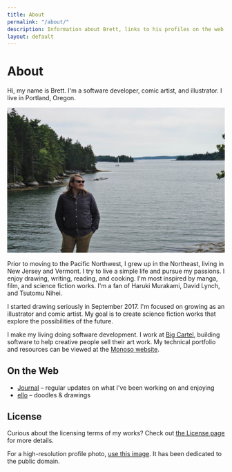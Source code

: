 ```yaml
---
title: About
permalink: "/about/"
description: Information about Brett, links to his profiles on the web, and how to get in touch.
layout: default
---
```


# About

<p class='intro'>
Hi, my name is Brett. I'm a software developer, comic artist, and illustrator. I live in Portland, Oregon.
</p>

![Photo of Brett](/img/brett_about.jpg)

Prior to moving to the Pacific Northwest, I grew up in the Northeast,
living in New Jersey and Vermont. I try to live a simple life and
pursue my passions. I enjoy drawing, writing, reading, and cooking.
I'm most inspired by manga, film, and science fiction works. I'm a fan
of Haruki Murakami, David Lynch, and Tsutomu Nihei.

I started drawing seriously in September 2017. I'm focused on growing as
an illustrator and comic artist. My goal is to create science fiction
works that explore the possibilities of the future.

I make my living doing software development. I work at [Big
Cartel](https://www.bigcartel.com), building software to help creative
people sell their art work. My technical portfolio and resources can be
viewed at the [Monoso website](http://www.monoso.co).

## On the Web

- [Journal](https://journal.brettchalupa.com) &ndash; regular updates on what I've been working on and enjoying
- [ello](https://ello.co/brettchalupa) &ndash; doodles & drawings

## License

Curious about the licensing terms of my works? Check out [the
License page](/license) for more details.

For a high-resolution profile photo, [use this image](https://www.flickr.com/photos/brettchalupa/31332288711). It has been dedicated to the public domain.
